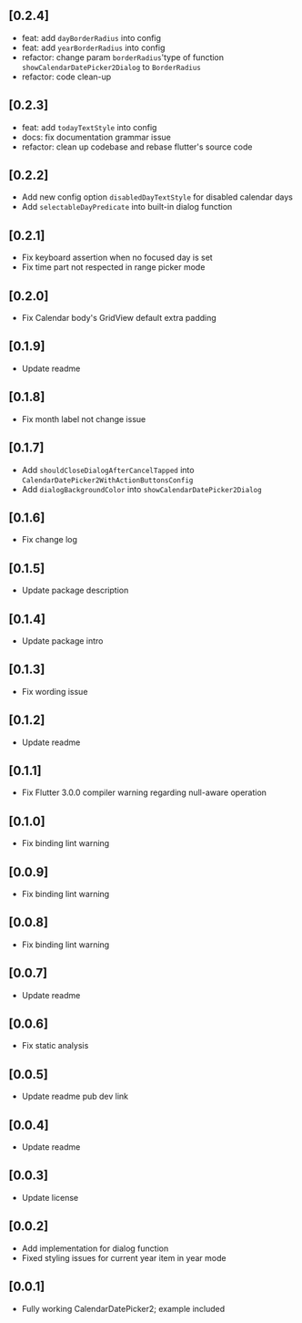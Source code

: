 ## [0.2.4]

- feat: add `dayBorderRadius` into config
- feat: add `yearBorderRadius` into config
- refactor: change param `borderRadius`'type of function `showCalendarDatePicker2Dialog` to `BorderRadius`
- refactor: code clean-up

## [0.2.3]

- feat: add `todayTextStyle` into config
- docs: fix documentation grammar issue
- refactor: clean up codebase and rebase flutter's source code

## [0.2.2]

- Add new config option `disabledDayTextStyle` for disabled calendar days
- Add `selectableDayPredicate` into built-in dialog function

## [0.2.1]

- Fix keyboard assertion when no focused day is set
- Fix time part not respected in range picker mode

## [0.2.0]

- Fix Calendar body's GridView default extra padding

## [0.1.9]

- Update readme

## [0.1.8]

- Fix month label not change issue

## [0.1.7]

- Add `shouldCloseDialogAfterCancelTapped` into `CalendarDatePicker2WithActionButtonsConfig`
- Add `dialogBackgroundColor` into `showCalendarDatePicker2Dialog`

## [0.1.6]

- Fix change log

## [0.1.5]

- Update package description

## [0.1.4]

- Update package intro

## [0.1.3]

- Fix wording issue

## [0.1.2]

- Update readme

## [0.1.1]

- Fix Flutter 3.0.0 compiler warning regarding null-aware operation

## [0.1.0]

- Fix binding lint warning

## [0.0.9]

- Fix binding lint warning

## [0.0.8]

- Fix binding lint warning

## [0.0.7]

- Update readme

## [0.0.6]

- Fix static analysis

## [0.0.5]

- Update readme pub dev link

## [0.0.4]

- Update readme

## [0.0.3]

- Update license

## [0.0.2]

- Add implementation for dialog function
- Fixed styling issues for current year item in year mode

## [0.0.1]

- Fully working CalendarDatePicker2; example included
